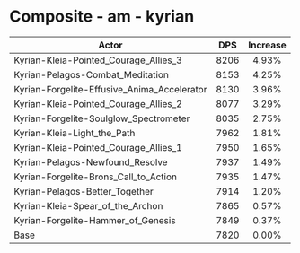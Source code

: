 # Composite - am - kyrian
| Actor | DPS | Increase |
|---|:---:|:---:|
|Kyrian-Kleia-Pointed_Courage_Allies_3|8206|4.93%|
|Kyrian-Pelagos-Combat_Meditation|8153|4.25%|
|Kyrian-Forgelite-Effusive_Anima_Accelerator|8130|3.96%|
|Kyrian-Kleia-Pointed_Courage_Allies_2|8077|3.29%|
|Kyrian-Forgelite-Soulglow_Spectrometer|8035|2.75%|
|Kyrian-Kleia-Light_the_Path|7962|1.81%|
|Kyrian-Kleia-Pointed_Courage_Allies_1|7950|1.65%|
|Kyrian-Pelagos-Newfound_Resolve|7937|1.49%|
|Kyrian-Forgelite-Brons_Call_to_Action|7935|1.47%|
|Kyrian-Pelagos-Better_Together|7914|1.20%|
|Kyrian-Kleia-Spear_of_the_Archon|7865|0.57%|
|Kyrian-Forgelite-Hammer_of_Genesis|7849|0.37%|
|Base|7820|0.00%|
